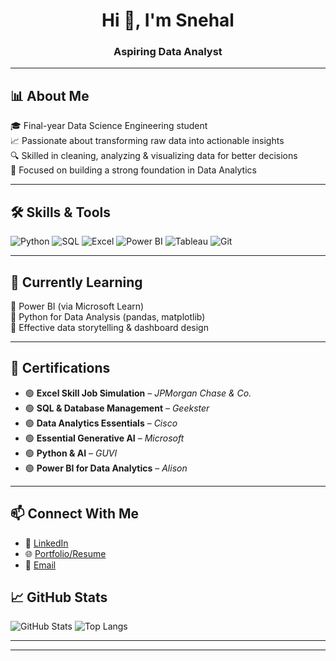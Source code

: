<h1 align="center">Hi 👋, I'm Snehal</h1>
<h3 align="center">Aspiring Data Analyst </h3>

---

## 📊 About Me

🎓 Final-year Data Science Engineering student  
📈 Passionate about transforming raw data into actionable insights  
🔍 Skilled in cleaning, analyzing & visualizing data for better decisions  
📌 Focused on building a strong foundation in Data Analytics  

---

## 🛠️ Skills & Tools

![Python](https://img.shields.io/badge/-Python-3776AB?style=flat&logo=python&logoColor=white)
![SQL](https://img.shields.io/badge/-SQL-4479A1?style=flat&logo=mysql&logoColor=white)
![Excel](https://img.shields.io/badge/-Excel-217346?style=flat&logo=microsoft-excel&logoColor=white)
![Power BI](https://img.shields.io/badge/-PowerBI-F2C811?style=flat&logo=powerbi&logoColor=black)
![Tableau](https://img.shields.io/badge/-Tableau-E97627?style=flat&logo=tableau&logoColor=white)
![Git](https://img.shields.io/badge/-Git-F05032?style=flat&logo=git&logoColor=white)


---

## 🌱 Currently Learning

🚀 Power BI (via Microsoft Learn)  
📘 Python for Data Analysis (pandas, matplotlib)  
🎯 Effective data storytelling & dashboard design  

---

## 📄 Certifications

- 🟢 **Excel Skill Job Simulation** – *JPMorgan Chase & Co.*
- 🟢 **SQL & Database Management** – *Geekster*
- 🟢 **Data Analytics Essentials** – *Cisco*
- 🟢 **Essential Generative AI** – *Microsoft*
- 🟢 **Python & AI** – *GUVI*
- 🟢 **Power BI for Data Analytics** – *Alison*


---

## 📫 Connect With Me

- 💼 [LinkedIn](www.linkedin.com/in/snehal-alavekar-2985a7281)
- 🌐 [Portfolio/Resume](https://yourwebsite.com)
- 📩 [Email](snehaalavekar@email.com)
  
## 📈 GitHub Stats

![GitHub Stats](https://github-readme-stats.vercel.app/api?username=Sneha-273&show_icons=true&theme=radical)
![Top Langs](https://github-readme-stats.vercel.app/api/top-langs/?username=Sneha-273&layout=compact&theme=radical)


---



---


